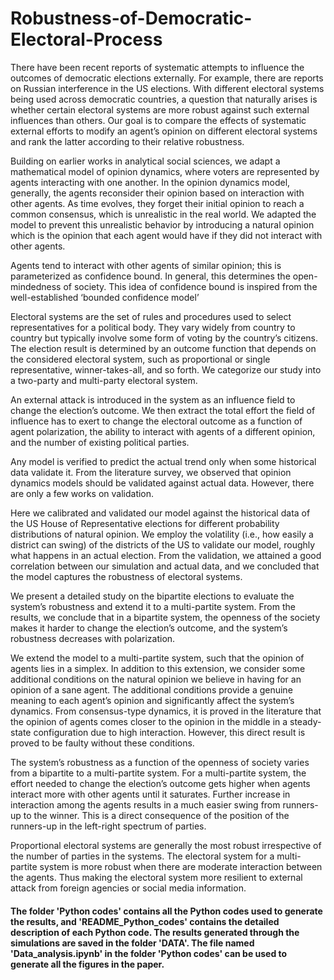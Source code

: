 # Robustness-of-Democratic-Electoral-Process

There have been recent reports of systematic attempts to influence the outcomes of democratic elections externally. For example, there are reports on Russian interference in the US elections. With different electoral systems being used across democratic countries, a question that naturally arises is whether
certain electoral systems are more robust against such external influences than others. Our goal is to compare the effects of systematic external efforts to modify an agent’s opinion on different electoral systems and rank the latter according to their relative robustness.

Building on earlier works in analytical social sciences, we adapt a mathematical model of opinion dynamics, where voters are represented by agents interacting with one another. In the opinion dynamics
model, generally, the agents reconsider their opinion based on interaction with other agents. As time evolves, they forget their initial opinion to reach a common consensus, which is unrealistic in the real world. We adapted the model to prevent this unrealistic behavior by introducing a natural opinion which
is the opinion that each agent would have if they did not interact with other agents.

Agents tend to interact with other agents of similar opinion; this is parameterized as confidence bound. In general, this determines the open-mindedness of society. This idea of confidence bound
is inspired from the well-established ‘bounded confidence model’

Electoral systems are the set of rules and procedures used to select representatives for a political body. They vary widely from country to country but typically involve some form of voting by the country’s citizens. The election result is determined by an outcome function that depends on the considered electoral system, such as proportional or single representative, winner-takes-all, and so forth. We categorize our study into a two-party and multi-party electoral system.

An external attack is introduced in the system as an influence field to change the election’s outcome. We then extract the total effort the field of influence has to exert to change the electoral outcome as a function of agent polarization, the ability to interact with agents of a different opinion, and the number of existing political parties.

Any model is verified to predict the actual trend only when some historical data validate it. From the literature survey, we observed that opinion dynamics models should be validated against actual data. However, there are only a few works on validation.

Here we calibrated and validated our model against the historical data of the US House of Representative elections for different probability distributions of natural opinion. We employ the volatility (i.e., how easily a district can swing) of the districts of the US to validate our model, roughly what happens in an actual election. From the validation, we attained a good correlation between our simulation and actual data, and we concluded that the model captures the robustness of electoral systems.

We present a detailed study on the bipartite elections to evaluate the system’s robustness and extend it to a multi-partite system. From the results, we conclude that in a bipartite system, the openness of the society makes it harder to change the election’s outcome, and the system’s robustness decreases with polarization.

We extend the model to a multi-partite system, such that the opinion of agents lies in a simplex. In addition to this extension, we consider some additional conditions on the natural opinion we believe in having for an opinion of a sane agent. The additional conditions provide a genuine meaning to each agent’s opinion and significantly affect the system’s dynamics. From consensus-type dynamics, it is proved in the literature that the opinion of agents comes closer to the opinion in the middle in a steady-state configuration due to high interaction. However, this direct result is proved to be faulty without these
conditions.

The system’s robustness as a function of the openness of society varies from a bipartite to a multi-partite system. For a multi-partite system, the effort needed to change the election’s outcome gets higher when agents interact more with other agents until it saturates. Further increase in interaction among the agents results in a much easier swing from runners-up to the winner. This is a direct consequence of the position of the runners-up in the left-right spectrum of parties.

Proportional electoral systems are generally the most robust irrespective of the number of parties in the systems. The electoral system for a multi-partite system is more robust when there are moderate interaction between the agents. Thus making the electoral system more resilient to external attack from
foreign agencies or social media information.

#### The folder 'Python codes' contains all the Python codes used to generate the results, and 'README_Python_codes' contains the detailed description of each Python code. The results generated through the simulations are saved in the folder 'DATA'. The file named 'Data_analysis.ipynb' in the folder 'Python codes' can be used to generate all the figures in the paper.